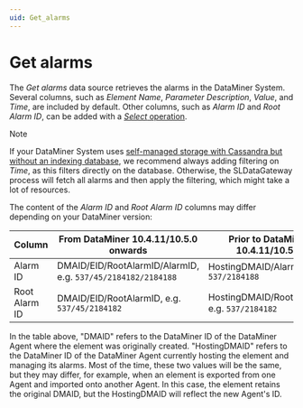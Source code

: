 ```yaml
---
uid: Get_alarms
---
```


# Get alarms

The *Get alarms* data source retrieves the alarms in the DataMiner System. Several columns, such as *Element Name*, *Parameter Description*, *Value*, and *Time*, are included by default. Other columns, such as *Alarm ID* and *Root Alarm ID*, can be added with a [*Select* operation](xref:GQI_Select).

> [!NOTE]
> If your DataMiner System uses [self-managed storage with Cassandra but without an indexing database](xref:Separate_Cassandra_setup_without_Elasticsearch), we recommend always adding filtering on *Time*, as this filters directly on the database. Otherwise, the SLDataGateway process will fetch all alarms and then apply the filtering, which might take a lot of resources.

The content of the *Alarm ID* and *Root Alarm ID* columns may differ depending on your DataMiner version:

| Column | From DataMiner 10.4.11/10.5.0 onwards<!--RN 40372--> | Prior to DataMiner 10.4.11/10.5.0 |
|--|--|--|
| Alarm ID | DMAID/EID/RootAlarmID/AlarmID, e.g. `537/45/2184182/2184188` | HostingDMAID/AlarmID, e.g. `537/2184188` |
| Root Alarm ID | DMAID/EID/RootAlarmID, e.g. `537/45/2184182` | HostingDMAID/RootAlarmID, e.g. `537/2184182` |

In the table above, "DMAID" refers to the DataMiner ID of the DataMiner Agent where the element was originally created. "HostingDMAID" refers to the DataMiner ID of the DataMiner Agent currently hosting the element and managing its alarms. Most of the time, these two values will be the same, but they may differ, for example, when an element is exported from one Agent and imported onto another Agent. In this case, the element retains the original DMAID, but the HostingDMAID will reflect the new Agent's ID.
